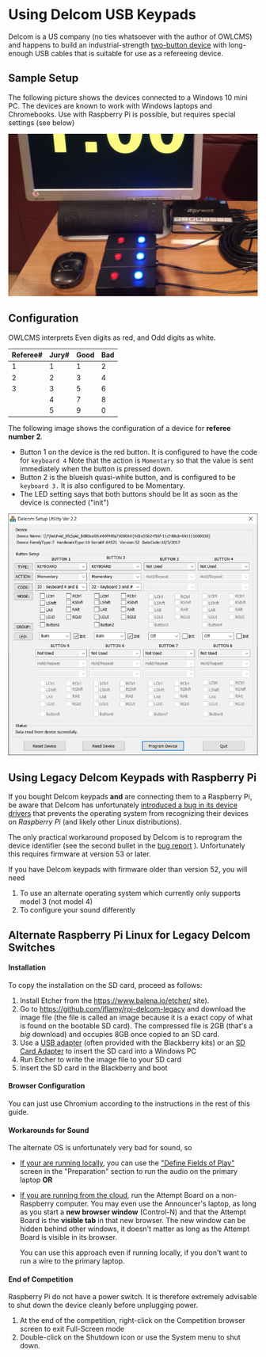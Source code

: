 # Using Delcom USB Keypads

Delcom is a US company (no ties whatsoever with the author of OWLCMS) and happens to build an industrial-strength [two-button device](http://www.delcomproducts.com/productdetails.asp?PartNumber=706502-5M) with long-enough USB cables that is suitable for use as a refereeing device. 

## Sample Setup

The following picture shows the devices connected to a Windows 10 mini PC.  The devices are known to work with Windows laptops and Chromebooks.  Use with Raspberry Pi is possible, but requires special settings (see below)

![refereeingSetup](img/equipment/refereeingSetup.jpg)

## Configuration

OWLCMS interprets Even digits as red, and Odd digits as white. 

| Referee# | Jury# | Good | Bad  |
| -------- | ----- | ---- | ---- |
| 1        | 1     | 1    | 2    |
| 2        | 2     | 3    | 4    |
| 3        | 3     | 5    | 6    |
|          | 4     | 7    | 8    |
|          | 5     | 9    | 0    |

The following image shows the configuration of a device for **referee number 2**.

- Button 1 on the device is the red button. It is configured to have the code for `keyboard 4`  Note that the action is `Momentary` so that the value is sent immediately when the button is pressed down.
- Button 2 is the blueish quasi-white button, and is configured to be `keyboard 3.`  It is also configured to be Momentary.
- The LED setting says that both buttons should be lit as soon as the device is connected ("init")

![Delcom](img/equipment/Untitled.png)

## Using Legacy Delcom Keypads with Raspberry Pi

If you bought Delcom keypads **and** are connecting them to a Raspberry Pi,  be aware that Delcom has unfortunately [introduced a bug in its device drivers](http://www.delcomproducts.com/webnote.asp?id=3) that prevents the operating system from recognizing their devices on *Raspberry Pi* (and likely other Linux distributions).

The only practical workaround proposed by Delcom is to reprogram the device identifier (see the second bullet in the [bug report](http://www.delcomproducts.com/webnote.asp?id=3) ).  Unfortunately this requires firmware at version 53 or later.

If you have Delcom keypads with firmware older than version 52, you will need 

1. To use an alternate operating system which currently only supports model 3 (not model 4)
2. To configure your sound differently

## Alternate Raspberry Pi Linux for Legacy Delcom Switches

#### Installation

To copy the installation on the SD card, proceed as follows:

1.	Install Etcher from the https://www.balena.io/etcher/ site).
2.	Go to https://github.com/jflamy/rpi-delcom-legacy and download the image file (the file is called an image because it is a exact copy of what is found on the bootable SD card).  The compressed file is 2GB (that's a *big* download) and occupies 8GB once copied to an SD card.
3.	Use a [USB adapter](https://www.amazon.ca/IOGEAR-MicroSD-Reader-Writer-GFR204SD/dp/B0046TJG1U/ref=sr_1_20?keywords=micro+sd+adapter+usb&qid=1564876396&s=electronics&sr=1-20) (often provided with the Blackberry kits)  or an [SD Card Adapter](https://www.amazon.ca/SanDisk-MicroSD-Memory-Adapter-MICROSD-ADAPTER/dp/B0047WZOOO) to insert the SD card into a Windows PC
4.	Run Etcher to write the image file to your SD card
5.	Insert the SD card in the Blackberry and boot

#### Browser Configuration

You can just use Chromium according to the instructions in the rest of this guide.

#### Workarounds for Sound

The alternate OS is unfortunately very bad for sound, so

- <u>If your are running locally</u>, you can use the ["Define Fields of Play"](Preparation#associating-an-audio-output-with-a-platform) screen in the "Preparation" section to run the audio on the primary laptop **OR**

- <u>If you are running from the cloud</u>, run the Attempt Board on a non-Raspberry computer.  You may even use the Announcer's laptop, as long as you start a **new browser window** (Control-N) and that the Attempt Board is the **visible tab** in that new browser.  The new window can be hidden behind other windows, it doesn't matter as long as the Attempt Board is visible in its browser.

  You can use this approach even if running locally, if you don't want to run a wire to the primary laptop.

#### End of Competition
Raspberry Pi do not have a power switch. It is therefore extremely advisable to shut down the device cleanly before unplugging power.

1. At the end of the competition, right-click on the Competition browser screen to exit Full-Screen mode
2. Double-click on the Shutdown icon or use the System menu to shut down.


